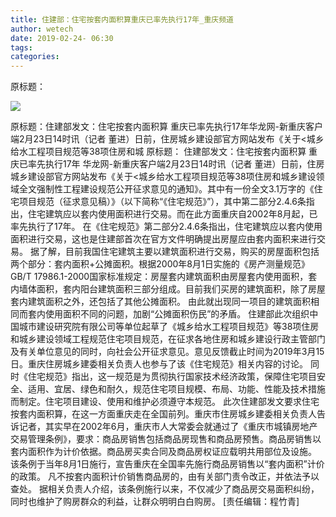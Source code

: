```yaml
---
title: 住建部：住宅按套内面积算重庆已率先执行17年_重庆频道
author: wetech
date: 2019-02-24- 06:30
tags: 
categories: 
---
```

原标题：
<!-- more -->
                
<img align="center" border="0" src="http://p2.ifengimg.com/a/2016/0810/204c433878d5cf9size1_w16_h16.png" />
                
            
原标题：住建部发文：住宅按套内面积算 重庆已率先执行17年华龙网-新重庆客户端2月23日14时讯（记者 董进）日前，住房城乡建设部官方网站发布《关于<城乡给水工程项目规范等38项住房和城
原标题：
住建部发文：住宅按套内面积算 重庆已率先执行17年
华龙网-新重庆客户端2月23日14时讯（记者 董进）日前，住房城乡建设部官方网站发布《关于<城乡给水工程项目规范等38项住房和城乡建设领域全文强制性工程建设规范公开征求意见的通知》。其中有一份全文3.1万字的《住宅项目规范（征求意见稿）》（以下简称“《住宅规范》”），其中第二部分2.4.6条指出，住宅建筑应以套内使用面积进行交易。而在此方面重庆自2002年8月起，已率先执行了17年。
在《住宅规范》第二部分2.4.6条指出，住宅建筑应以套内使用面积进行交易，这也是住建部首次在官方文件明确提出房屋应由套内面积来进行交易。
据了解，目前我国住宅建筑主要以建筑面积进行交易，购买的房屋面积包括两个部分：套内面积+公摊面积。根据2000年8月1日实施的《房产测量规范》GB/T 17986.1-2000国家标准规定：房屋套内建筑面积由房屋套内使用面积，套内墙体面积，套内阳台建筑面积三部分组成。目前我们买房的建筑面积，除了房屋套内建筑面积之外，还包括了其他公摊面积。
由此就出现同一项目的建筑面积相同而套内使用面积不同的问题，加剧“公摊面积伤民”的矛盾。
住建部此次组织中国城市建设研究院有限公司等单位起草了《城乡给水工程项目规范》等38项住房和城乡建设领域工程规范住宅项目规范，在征求各地住房和城乡建设行政主管部门及有关单位意见的同时，向社会公开征求意见。意见反馈截止时间为2019年3月15日。重庆住房城乡建委相关负责人也参与了该《住宅规范》相关内容的讨论。
同时《住宅规范》指出，这一规范是为贯彻执行国家技术经济政策，保障住宅项目安全、适用、宜居、绿色和耐久，规范住宅项目规模、布局、功能、性能及技术措施而制定。住宅项目建设、使用和维护必须遵守本规范。
此次住建部发文要求住宅按套内面积算，在这一方面重庆走在全国前列。重庆市住房城乡建委相关负责人告诉记者，其实早在2002年6月，重庆市人大常委会就通过了《重庆市城镇房地产交易管理条例》，要求：商品房销售包括商品房现售和商品房预售。商品房销售以套内面积作为计价依据。商品房买卖合同及商品房权证应载明共用部位及设施。
该条例于当年8月1日施行，宣告重庆在全国率先施行商品房销售以“套内面积”计价的政策。
凡不按套内面积计价销售商品房的，由有关部门责令改正，并依法予以查处。
据相关负责人介绍，该条例施行以来，不仅减少了商品房交易面积纠纷，同时也维护了购房群众的利益，让群众明明白白购房。
[责任编辑：程竹青]
            
